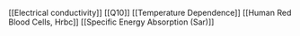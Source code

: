 [[Electrical conductivity]]
[[Q10]]
[[Temperature Dependence]]
[[Human Red Blood Cells, Hrbc]]
[[Specific Energy Absorption (Sar)]]
